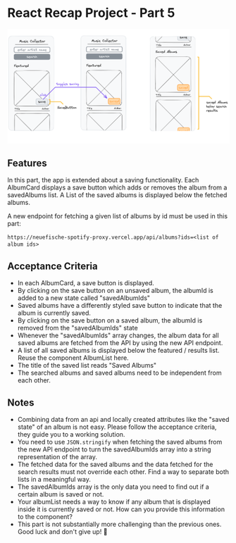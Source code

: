 # React Recap Project - Part 5

![wireframe](../assets/part-5-1.png)

## Features

In this part, the app is extended about a saving functionality. Each AlbumCard displays a save button which adds or removes the album from a savedAlbums list. A List of the saved albums is displayed below the fetched albums.

A new endpoint for fetching a given list of albums by id must be used in this part:

```
https://neuefische-spotify-proxy.vercel.app/api/albums?ids=<list of album ids>
```

## Acceptance Criteria

- In each AlbumCard, a save button is displayed.
- By clicking on the save button on an unsaved album, the albumId is added to a new state called "savedAlbumIds"
- Saved albums have a differently styled save button to indicate that the album is currently saved.
- By clicking on the save button on a saved album, the albumId is removed from the "savedAlbumIds" state
- Whenever the "savedAlbumIds" array changes, the album data for all saved albums are fetched from the API by using the new API endpoint.
- A list of all saved albums is displayed below the featured / results list. Reuse the component AlbumList here.
- The title of the saved list reads "Saved Albums"
- The searched albums and saved albums need to be independent from each other.

## Notes

- Combining data from an api and locally created attributes like the "saved state" of an album is not easy. Please follow the acceptance criteria, they guide you to a working solution.
- You need to use `JSON.stringify` when fetching the saved albums from the new API endpoint to turn the savedAlbumIds array into a string representation of the array.
- The fetched data for the saved albums and the data fetched for the search results must not override each other. Find a way to separate both lists in a meaningful way.
- The savedAlbumIds array is the only data you need to find out if a certain album is saved or not.
- Your albumList needs a way to know if any album that is displayed inside it is currently saved or not. How can you provide this information to the component?
- This part is not substantially more challenging than the previous ones. Good luck and don't give up! 🚀
